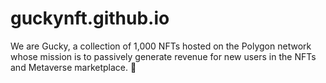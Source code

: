 # guckynft.github.io
We are Gucky, a collection of 1,000 NFTs hosted on the Polygon network whose mission is to passively generate revenue for new users in the NFTs and Metaverse marketplace. 💸
